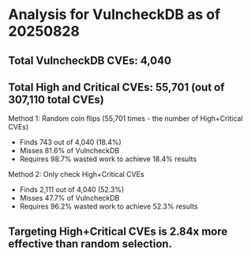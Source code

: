# Analysis for VulncheckDB as of 20250828

## Total VulncheckDB CVEs: 4,040
## Total High and Critical CVEs: 55,701 (out of 307,110 total CVEs)

Method 1: Random coin flips (55,701 times - the number of High+Critical CVEs)
  - Finds 743 out of 4,040 (18.4%)
  - Misses 81.6% of VulncheckDB
  - Requires 98.7% wasted work to achieve 18.4% results

Method 2: Only check High+Critical CVEs
  - Finds 2,111 out of 4,040 (52.3%)
  - Misses 47.7% of VulncheckDB
  - Requires 96.2% wasted work to achieve 52.3% results

## Targeting High+Critical CVEs is 2.84x more effective than random selection.
